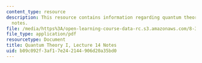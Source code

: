 ```yaml
---
content_type: resource
description: This resource contains information regarding quantum theory I, lecture
  notes.
file: /media/https%3A/open-learning-course-data-rc.s3.amazonaws.com/8-321-quantum-theory-i-fall-2017/b09c092f3af17e242144906d20a35bd0_MIT8_321F17_lec14.pdf
file_type: application/pdf
resourcetype: Document
title: Quantum Theory I, Lecture 14 Notes
uid: b09c092f-3af1-7e24-2144-906d20a35bd0
---
```

